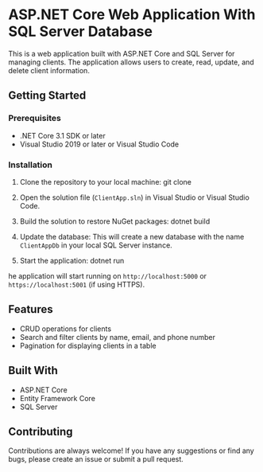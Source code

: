 # ASP.NET Core Web Application With SQL Server Database
This is a web application built with ASP.NET Core and SQL Server for managing clients. The application allows users to create, read, update, and delete client information.

## Getting Started

### Prerequisites

- .NET Core 3.1 SDK or later
- Visual Studio 2019 or later or Visual Studio Code

### Installation

1. Clone the repository to your local machine:
git clone 
2. Open the solution file (`ClientApp.sln`) in Visual Studio or Visual Studio Code.

3. Build the solution to restore NuGet packages:
dotnet build
4. Update the database:
This will create a new database with the name `ClientAppDb` in your local SQL Server instance.

5. Start the application:
dotnet run

he application will start running on `http://localhost:5000` or `https://localhost:5001` (if using HTTPS).

## Features

- CRUD operations for clients
- Search and filter clients by name, email, and phone number
- Pagination for displaying clients in a table

## Built With

- ASP.NET Core
- Entity Framework Core
- SQL Server

## Contributing

Contributions are always welcome! If you have any suggestions or find any bugs, please create an issue or submit a pull request.





